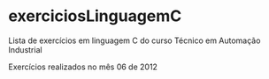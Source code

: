 # exerciciosLinguagemC
Lista de exercícios em linguagem C do curso Técnico em Automação Industrial

Exercícios realizados no mês 06 de 2012
